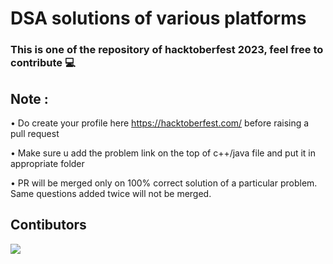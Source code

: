 # DSA solutions of various platforms

### This is one of the repository of hacktoberfest 2023, feel free to contribute 💻

## Note : 
 • Do create your profile here https://hacktoberfest.com/ before raising a pull request

 • Make sure u add the problem link on the top of c++/java file and put it in appropriate folder
 
 • PR will be merged only on 100% correct solution of a particular problem. Same questions added twice will not be merged.

## Contibutors
<a href="https://github.com/jaydip1235/DSA/graphs/contributors">
  <img src="https://contrib.rocks/image?repo=jaydip1235/DSA" />
</a>

